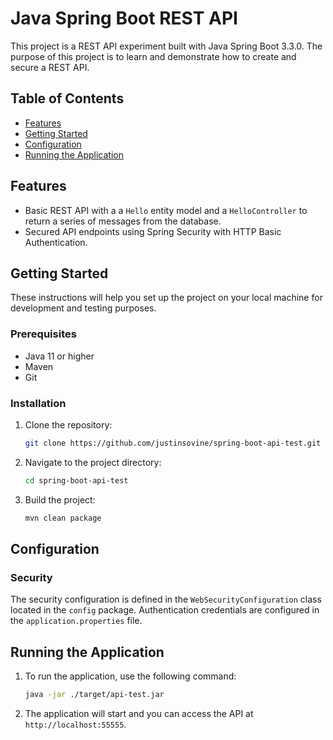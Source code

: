 
# Java Spring Boot REST API

This project is a REST API experiment built with Java Spring Boot 3.3.0. The purpose of this project is to learn and demonstrate how to create and secure a REST API.

## Table of Contents

- [Features](#features)
- [Getting Started](#getting-started)
- [Configuration](#configuration)
- [Running the Application](#running-the-application)

## Features

- Basic REST API with a a `Hello` entity model and a `HelloController` to return a series of messages from the database.
- Secured API endpoints using Spring Security with HTTP Basic Authentication.

## Getting Started

These instructions will help you set up the project on your local machine for development and testing purposes.

### Prerequisites

- Java 11 or higher
- Maven
- Git

### Installation

1. Clone the repository:
    ```bash
    git clone https://github.com/justinsovine/spring-boot-api-test.git
    ```
2. Navigate to the project directory:
    ```bash
    cd spring-boot-api-test
    ```
3. Build the project:
    ```bash
    mvn clean package
    ```

## Configuration

### Security

The security configuration is defined in the `WebSecurityConfiguration` class located in the `config` package. Authentication credentials are configured in the `application.properties` file.

## Running the Application

1. To run the application, use the following command:
    ```bash
    java -jar ./target/api-test.jar
    ```
2. The application will start and you can access the API at `http://localhost:55555`.
